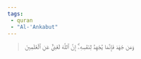 ```yaml
---
tags: 
 - quran 
 - "Al-'Ankabut"
---
```


> وَمَن جَٰهَدَ فَإِنَّمَا يُجَٰهِدُ لِنَفۡسِهِۦٓۚ إِنَّ ٱللَّهَ لَغَنِيٌّ عَنِ ٱلۡعَٰلَمِينَ
